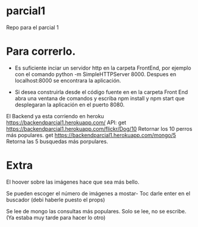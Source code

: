 # parcial1
Repo para el parcial 1
# Para correrlo.
* Es suficiente inciar un servidor http en la carpeta FrontEnd, por ejemplo con el comando  python -m SimpleHTTPServer 8000. Despues en localhost:8000 se encontrara la aplicación. 

* Si desea construirla desde el código fuente en en la carpeta Front End abra una ventana de comandos y escriba npm install y npm start que desplegaran la aplicación en el puerto 8080. 

El Backend ya esta corriendo en heroku 
https://backendparcial1.herokuapp.com/
API:
get  https://backendparcial1.herokuapp.com/flickr/Dog/10 Retornar los 10 perros más populares.
get  https://backendparcial1.herokuapp.com/mongo/5 Retorna las 5 busquedas más porpulares. 

# Extra
El hoover sobre las imágenes hace que sea más bello.

Se pueden escoger el número de imágenes a mostar- Toc darle enter en el buscador (debi haberle puesto el props)

Se lee de mongo las consultas más populares. Solo se lee, no se escribe. (Ya estaba muy tarde para hacer lo otro)

